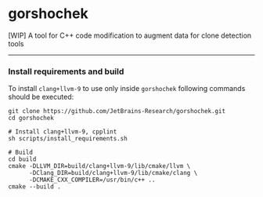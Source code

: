 # gorshochek
[WIP] A tool for C++ code modification to augment data for clone detection tools

-------------
### Install requirements and build
To install `clang+llvm-9` to use only inside `gorshochek` following commands should be executed: 
```
git clone https://github.com/JetBrains-Research/gorshochek.git
cd gorshochek

# Install clang+llvm-9, cpplint
sh scripts/install_requirements.sh

# Build
cd build
cmake -DLLVM_DIR=build/clang+llvm-9/lib/cmake/llvm \
      -DClang_DIR=build/clang+llvm-9/lib/cmake/clang \
      -DCMAKE_CXX_COMPILER=/usr/bin/c++ ..
cmake --build .
```